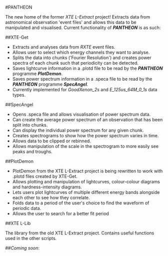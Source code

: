 #PANTHEON

The new home of the former _XTE L-Extract_ project! Extracts data from astronomical observation 'event files' and allows this data to be manipulated and visualised. Current functionality of _**PANTHEON**_ is as such:

##XTE-Get

* Extracts and analyses data from _RXTE_ event files.
* Allows user to select which energy channels they want to analyse.
* Splits the data into chunks ('Fourier Resolution') and creates power spectra of each chunk such that periodicity can be detected.
* Saves lightcurve information in a .plotd file to be read by the _**PANTHEON**_ programme _**PlotDemon**_.
* Saves power spectrum information in a .speca file to be read by the _**PANTHEON**_ programme _**SpecAngel**_.
* Currently implemented for _GoodXenon\_2s_ and _E\_125us\_64M\_0\_1s_ data types.

##SpecAngel

* Opens .speca file and allows visualisation of power spectrum data.
* Can create the average power spectrum of an observation that has been split into chunks.
* Can display the individual power spectrum for any given chunk.
* Creates spectrograms to show how the power spectrum varies in time.
* Allows data to be clipped or rebinned.
* Allows manipulation of the scale in the spectrogram to more easily see peaks and troughs.

##PlotDemon

* PlotDemon from the XTE L-Extract project is being rewritten to work with .plotd files created by XTE-Get.
* Allows plotting and manipulation of lightcurves, colour-colour diagrams and hardness-intensity diagrams.
* Lets users plot lightcurves of multiple different energy bands alongside each other to see how they correlate.
* Folds data to a period of the user's choice to find the waveform of periodic data.
* Allows the user to search for a better fit period

##XTE L-Lib

The library from the old XTE L-Extract project. Contains useful functions used in the other scripts.

##_Coming soon_:


